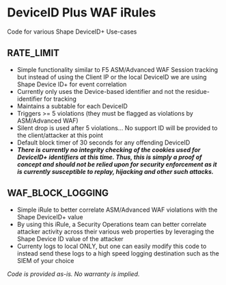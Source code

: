 # DeviceID Plus WAF iRules
Code for various Shape DeviceID+ Use-cases

## RATE_LIMIT
- Simple functionality similar to F5 ASM/Advanced WAF Session tracking but instead of using the Client IP or the local DeviceID we are using Shape Device ID+ for event correlation
- Currently only uses the Device-based identifier and not the residue-identifier for tracking
- Maintains a subtable for each DeviceID
- Triggers >= 5 violations (they must be flagged as violations by ASM/Advanced WAF)
- Silent drop is used after 5 violations... No support ID will be provided to the client/attacker at this point
- Default block timer of 30 seconds for any offending DeviceID
- ***There is currently no integrity checking of the cookies used for DeviceID+ identifiers at this time. Thus, this is simply a proof of concept and should not be relied upon for security enforcement as it is currently susceptible to replay, hijacking and other such attacks.***


## WAF_BLOCK_LOGGING
- Simple iRule to better correlate ASM/Advanced WAF violations with the Shape DeviceID+ value
- By using this iRule, a Security Operations team can better correlate attacker activity across their various web properties by leveraging the Shape Device ID value of the attacker
- Currenty logs to local ONLY, but one can easily modify this code to instead send these logs to a high speed logging destination such as the SIEM of your choice


*Code is provided as-is. No warranty is implied.*
